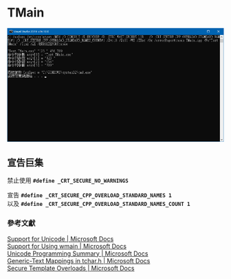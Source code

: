# TMain

![TMain](TMain.png "TMain")

## 宣告巨集
禁止使用 **`#define _CRT_SECURE_NO_WARNINGS`**

宣告 **`#define _CRT_SECURE_CPP_OVERLOAD_STANDARD_NAMES 1`**  
以及 **`#define _CRT_SECURE_CPP_OVERLOAD_STANDARD_NAMES_COUNT 1`**

### 參考文獻
[Support for Unicode | Microsoft Docs](https://docs.microsoft.com/en-us/cpp/text/support-for-unicode?view=msvc-160)  
[Support for Using wmain | Microsoft Docs](https://docs.microsoft.com/en-us/cpp/text/support-for-using-wmain?view=msvc-160)  
[Unicode Programming Summary | Microsoft Docs](https://docs.microsoft.com/en-us/cpp/text/unicode-programming-summary?view=msvc-160)  
[Generic-Text Mappings in tchar.h | Microsoft Docs](https://docs.microsoft.com/en-us/cpp/text/generic-text-mappings-in-tchar-h?view=msvc-160)  
[Secure Template Overloads | Microsoft Docs](https://docs.microsoft.com/en-us/cpp/c-runtime-library/secure-template-overloads?view=msvc-160)
